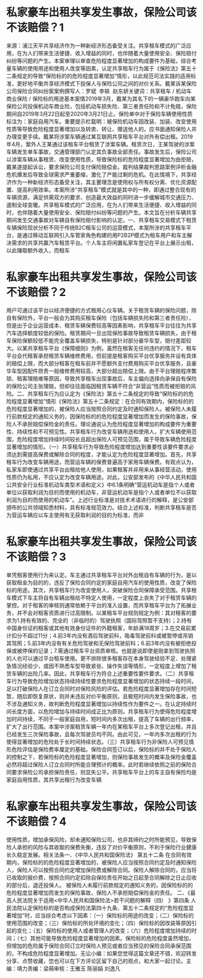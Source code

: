 # 私家豪车出租共享发生事故，保险公司该不该赔偿？1

来源：浦江天平共享经济作为一种新经济形态备受关注。共享租车模式的广泛应用，在为人们带来生活便捷、收入增益的同时，也伴随着大量使用安全、保险赔付纠纷等问题的产生。本案审理以审查危险程度显著增加的构成要件为基础，综合考量车辆的使用用途和使用人改变等因素，认定共享租车行为属于《保险法》第五十二条规定的导致“保险标的的危险程度显著增加”情形，以此规范司法实践的适用标准，更好地平衡共享经济模式下投保人与保险公司之间的对价关系。戴某诉某保险公司保险合同纠纷案案例撰写人：罗斌  李轶  赵东妍关键词：共享租车 / 机动车商业保险 / 保险标的用途基本案情2019年3月，戴某为其名下的一辆豪华跑车向某保险公司投保机动车商业险，包括机动车损失险、第三者责任险和不计免赔，保险期间自2019年3月22日起至2020年3月21日止。保险单中对于保险车辆使用性质标注为：家庭自用汽车。重要提示栏载明：被保险机动车因改装、加装、改变使用性质等导致危险程度显著增加以及转卖、转让、赠送他人的，应书面通知保险人并办理变更手续。戴某将涉案车辆通过某互联网共享租车平台对外有偿出租。2019年4月，案外人王某通过该租车平台租赁了涉案车辆。租赁次日，王某驾驶的涉案车辆发生单车事故，交通管理部门认定其负事故全部责任。事故发生后，保险公司以涉案车辆从事租赁、改变使用性质，导致保险标的危险程度显著增加为由拒赔，戴某遂提起诉讼，要求保险公司支付保险赔偿金。裁判结果裁判思路案例评析金融危机爆发后导致全球需求严重萎缩，激化了产能过剩的危机。在此情境下，共享经济作为一种新经济形态备受关注，其主要理念是使用权与所有权分离、优化资源配置、提高利用效率。本案所涉“共享租车”模式就是其中的一种，即通过整合现有的车辆资源，满足供需双方的要求、创造最大效益的同时进一步缓解城市交通压力、遏制全球变暖。共享租车模式的广泛应用，在为人们带来生活便捷、收入增益的同时，也伴随着大量使用安全、保险赔付纠纷等问题的产生。本文旨在分析车辆共享期间发生交通事故对车辆自有保险赔付影响的认定。一、共享租车交易模式下租赁车辆保险现状分析不同于传统B2C租车公司的运营模式，本案所涉的共享租车平台，是通过移动互联网引入车管家角色构建的用P2B2P模式为租车用户和车主解决需求的共享共赢汽车租赁平台。个人车主将闲置私家车登记在平台上展示出租，以此赚取额外收入，而租车

# 私家豪车出租共享发生事故，保险公司该不该赔偿？2

用户可通过该平台以经济便捷的方式租用心仪车辆。关于租赁车辆的保险问题，除自有保险外，平台一般会为其购买租车保险（包括车辆损失险和第三者责任险），但是出于企业运营成本、租赁车辆保费较高等因素影响，共享租车平台往往为共享汽车选择额度较低的保险。租赁期间一旦出现保险事故导致租赁车辆损失，由于租车保险保额较低不能完全覆盖车辆损失，特别是针对部分豪华车型，赔付差距较大。以某共享租车平台《保障细则》为例，虽然在租客无任何违约的情况下，租车平台会代租客承担租赁车辆维修费用，但前提是租客购买平台优享服务并设有具体的赔偿上限，而大部分租客在租车前并不愿额外支付费用购买平台优享服务，且豪华车型因配件昂贵一般维修费用较高，大部分超出赔偿上限。由于平台理赔程序繁琐、租客理赔难等原因，导致共享租车出现事故后，车主偏向选择向承保自有保险的保险公司主张理赔，但却往往面临因租赁车辆不符合“非营运”性质而被拒赔的风险。二、共享租车行为应认定为《保险法》第五十二条规定的导致“保险标的的危险程度显著增加”情形《保险法》第五十二条规定：在合同有效期内，保险标的的危险程度显著增加的，被保险人应当按照合同约定及时通知保险人。被保险人未履行前款规定的通知义务的，因保险标的的危险程度显著增加而发生的保险事故，保险人不承担赔偿保险金的责任。理论通说认为危险程度显著增加的构成要件为重要性、持续性和不可预见性。共享租车行为改变车辆用途和使用人，扩大车辆使用范围，危险程度增加持续时间较长且超出保险人可预见范围，属于导致车辆危险程度显著增加的情形。（一）共享租车行为导致危险程度增加达到重要性该要件要求必须达到需提高保费或解除合同的程度，才能认定为危险程度显著增加。首先，共享租车行为改变车辆用途，而营运车辆的保费普遍高于家用车辆保费。有观点认为，私家车即使通过共享平台出租给他人使用，如果租客并非用来从事经营活动，使用性质仍为私用，不应认定为改变车辆用途。对此，公安部发布的《中华人民共和国公共安全行业标准机动车类型术语和定义》中6.1条明确“营运机动车是指个人或者单位以获取利润为目的而使用的机动车，非营运机动车是指个人或者单位不以获取利润为目的而使用的机动车”。上述行业标准是对技术术语进行的解释，是公安部颁布的公共领域知悉材料，具有标准规范效力。结合上述标准，判断共享租车是否为营运车辆应以车主使用有无获取利润的目的为标准，而非

# 私家豪车出租共享发生事故，保险公司该不该赔偿？3

单凭租客使用行为来认定。车主通过共享租车平台对外出租自有车辆的行为，是以获取租金为目的的，违反了保险合同约定的家庭自用汽车的使用性质，改变了保险标的用途。其次，共享租车行为改变使用人，突破保险合同保障承受范围。共享租车模式下车主将自有车辆出租给不特定人使用，一定程度上丧失了对于租赁车辆的掌控。对于租客的审核则通常依赖于平台的准入设置，而共享租车平台为了拓展业务，并不会对租客资质进行过高限制。以某租车平台规则规定为例：其对租客的要求为1.持有有效的、完全的（非临时的）驾驶执照（国际驾照暂不支持）；2.持有中国身份证的租客或其他有效身份证件的外籍租客，年龄满18周岁；3.在交易前累计扣分不超过11分；4.前3年内没有酒后驾驶前科，吸毒驾驶前科或被暂停或吊销其驾照；5.前3年内没有有关危险驾驶和无保险驾驶前科；6.前3年内没有被拒绝投保或被停保的记录；7.需通过租车平台资质审核。也就是说即使是刚拿到驾驶执照的人也可以通过平台租车使用。更不排除很多租客存在本身驾驶经验不足、处理紧急情况经验少，或因不熟悉车型导致紧张、操作失误等情形，一定程度上增加了租赁车辆的出险几率。因此，共享租车行为符合上述重要性要件要求。（二）共享租车行为导致危险增加状态持续持续性要求危险程度显著增加的状态持续一段时间，足以打破保险人在订立合同时对保险风险的评估。若危险程度显著增加存在时间短暂，随后即恢复原状，则并未违反对价平衡原则，且极短时间内发生保险事故，也不涉及通知义务，故判断危险程度显著增加以持续性作为要件之一。在认定持续时间长度方面，以危险增加与持续时间成正比为原则。共享租车行为使得危险程度增加时间持续，不同于一般家庭自用，短时间内多次出租，提高了车辆的出行频率，扩大了出行范围。本案中涉案租赁车辆一年内在某租车平台上多次登记出租，并且已经发生三次保险事故，且每次驾驶员均不同。由此可见，一年内多次出租的行为使得显著增加的危险处于长时间持续状态。（三）共享租车行为非保险人可预见情形危险评估是保险费率厘定的基础。保险合同签订以后，保险标的并不处于保险人的控制之下，若保险标的危险程度显著增加，则保险事故发生的概率及保险金覆盖必然将超过保险人订立合同时所能合理预计的概率。此时若继续依照之前的保险合同要求保险公司承担保险责任，则显失公平。共享租车平台上的车主自有保险均是家庭自用性质，其共享出租行为改变车辆

# 私家豪车出租共享发生事故，保险公司该不该赔偿？4

使用性质，增加承保风险，却未通知保险公司，也非其缔约之时所能预见，导致保险人承担的风险与其收取的保费失衡，违反了对价平衡原则，不利于保险行业健康长久稳定发展。相关法条一、《中华人民共和国保险法》 第五十二条 在合同有效期内，保险标的的危险程度显著增加的，被保险人应当按照合同约定及时通知保险人，保险人可以按照合同约定增加保险费或解除合同。保险人解除合同的，应当将已收取的报价费，按照合同约定扣除自保险责任开始之日起至合同解除之日止应收的部分后，退还投保人。 被保险人未履行前款规定的通知义务的，因保险标的的危险程度显著增加而发生的保险事故，保险人不承担赔偿保险金的责任。 二、《最高人民法院关于适用<中华人民共和国保险法>若干问题的解释（四） 》第四条 人民法院认定保险标的是否构成保险法第四十九条、第五十二条规定的“危险程度显著增加”时，应当综合考虑以下因素：（一）保险标的用途的改变；（二）保险标的使用范围的改变；（三）保险标的所处环境的变化；（四）保险标的因改装等原因引起的变化；（五）保险标的使用人或者管理人的改变；（六）危险程度增加持续的时间；（七）其他可能导致危险程度显著增加的因素。保险标的危险程度虽然增加，但增加的危险属于保险合同订立时保险人预见或者应当预见的保险合同承保范围的，不构成危险程度显著增加。无讼小编：如果您觉得这篇文章还不错，欢迎转发分享、点赞收藏，您也可以在下方评论区留下自己的观点，和大家一起讨论。主编：靖力责编：梁萌审核：王雅玉 陈丽娟 刘逸凡

